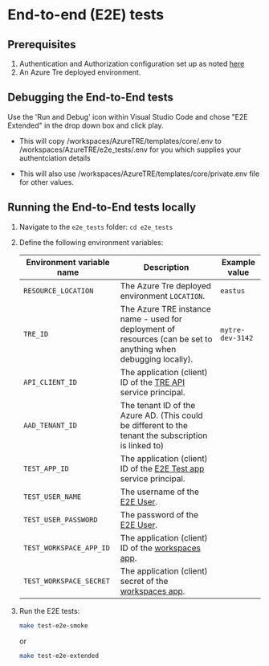 # End-to-end (E2E) tests

## Prerequisites

1. Authentication and Authorization configuration set up as noted [here](../tre-admins/auth.md)
1. An Azure Tre deployed environment.

## Debugging the End-to-End tests

Use the 'Run and Debug' icon within Visual Studio Code and chose "E2E Extended" in the drop down box and click play.

- This will copy /workspaces/AzureTRE/templates/core/.env to /workspaces/AzureTRE/e2e_tests/.env for you which supplies your authentciation details

- This will also use /workspaces/AzureTRE/templates/core/private.env file for other values.

## Running the End-to-End tests locally

1. Navigate to the `e2e_tests` folder: `cd e2e_tests`
1. Define the following environment variables:

    | Environment variable name | Description | Example value |
    | ------------------------- | ----------- | ------------- |
    | `RESOURCE_LOCATION` | The Azure Tre deployed environment `LOCATION`. | `eastus` |
    | `TRE_ID` | The Azure TRE instance name - used for deployment of resources (can be set to anything when debugging locally). | `mytre-dev-3142` |
    | `API_CLIENT_ID` | The application (client) ID of the [TRE API](../tre-admins/auth.md#tre-api) service principal. | |
    | `AAD_TENANT_ID` | The tenant ID of the Azure AD. (This could be different to the tenant the subscription is linked to)| |
    | `TEST_APP_ID` | The application (client) ID of the [E2E Test app](../tre-admins/auth.md#tre-e2e-test) service principal. | |
    | `TEST_USER_NAME` | The username of the [E2E User](../tre-admins/auth.md#end-to-end-test-user). | |
    | `TEST_USER_PASSWORD` | The password of the [E2E User](../tre-admins/auth.md#end-to-end-test-user). | |
    | `TEST_WORKSPACE_APP_ID` | The application (client) ID of the [workspaces app](../tre-admins/auth.md#workspaces). | |
    | `TEST_WORKSPACE_SECRET` | The application (client) secret of the [workspaces app](../tre-admins/auth.md#workspaces). | |

1. Run the E2E tests:

   ```bash
   make test-e2e-smoke
   ```
   or
   ```bash
   make test-e2e-extended
   ```
